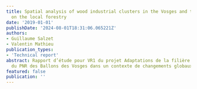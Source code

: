 ```yaml
---
title: Spatial analysis of wood industrial clusters in the Vosges and their impact
  on the local forestry
date: '2019-01-01'
publishDate: '2024-08-01T18:31:06.065221Z'
authors:
- Guillaume Salzet
- Valentin Mathieu
publication_types:
- 'Technical report'
abstract: Rapport d’étude pour VR1 du projet Adaptations de la filière forêt-bois
  du PNR des Ballons des Vosges dans un contexte de changements globaux (AFFORBALL)
featured: false
publication: ''
---
```


